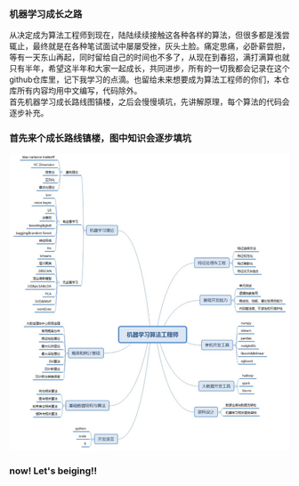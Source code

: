 ###       机器学习成长之路   
从决定成为算法工程师到现在，陆陆续续接触这各种各样的算法，但很多都是浅尝辄止，最终就是在各种笔试面试中屡屡受挫，灰头土脸。痛定思痛，必卧薪尝胆，等有一天东山再起，同时留给自己的时间也不多了，从现在到春招，满打满算也就只有半年，希望这半年和大家一起成长，共同进步，所有的一切我都会记录在这个github仓库里，记下我学习的点滴。也留给未来想要成为算法工程师的你们，本仓库所有内容均用中文编写，代码除外。  
首先机器学习成长路线图镇楼，之后会慢慢填坑，先讲解原理，每个算法的代码会逐步补充。


###         首先来个成长路线镇楼，图中知识会逐步填坑

<img src='image/c5898d90edd1fe85ee3b744aeda6c42.jpg' width = '1000'>


###          now! Let's beiging!!
